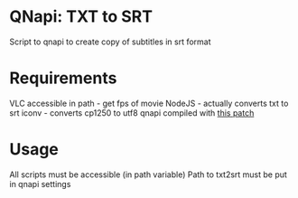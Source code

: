 # QNapi: TXT to SRT
Script to qnapi to create copy of subtitles in srt format

# Requirements
VLC accessible in path - get fps of movie
NodeJS - actually converts txt to srt
iconv - converts cp1250 to utf8
qnapi compiled with [this patch](https://sourceforge.net/p/qnapi/patches/6/)

# Usage
All scripts must be accessible (in path variable)
Path to txt2srt must be put in qnapi settings
